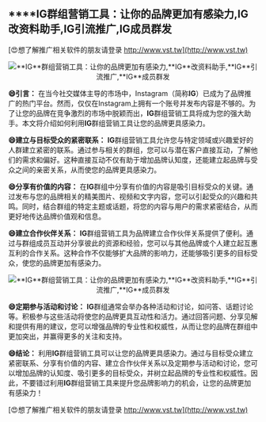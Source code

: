 ## ****IG**群组营销工具：让你的品牌更加有感染力,**IG**改资料助手,**IG**引流推广,**IG**成员群发**

[😍想了解推广相关软件的朋友请登录 http://www.vst.tw](http://www.vst.tw)

 <center><img src="https://vst.tw/MP4/tuiguang/png/7.png" alt="**IG**群组营销工具：让你的品牌更加有感染力,**IG**改资料助手,**IG**引流推广,**IG**成员群发"></center>

**😄引言：**
在当今社交媒体主导的市场中，Instagram（简称**IG**）已成为了品牌推广的热门平台。然而，仅仅在Instagram上拥有一个账号并发布内容是不够的。为了让您的品牌在竞争激烈的市场中脱颖而出，**IG**群组营销工具将成为您的强大助手。本文将介绍如何利用**IG**群组营销工具让您的品牌更具感染力。

**😄建立与目标受众的紧密联系：**
**IG**群组营销工具允许您与特定领域或兴趣爱好的人群建立紧密的联系。通过参与相关的群组，您可以与潜在客户直接互动，了解他们的需求和偏好。这种直接互动不仅有助于增加品牌认知度，还能建立起品牌与受众之间的亲密关系，从而使您的品牌更具感染力。

**😄分享有价值的内容：**
在**IG**群组中分享有价值的内容是吸引目标受众的关键。通过发布与您的品牌相关的精美图片、视频和文字内容，您可以引起受众的兴趣和共鸣。同时，结合群组的特定主题或话题，将您的内容与用户的需求紧密结合，从而更好地传达品牌价值观和信息。

**😄建立合作伙伴关系：**
**IG**群组营销工具为品牌建立合作伙伴关系提供了便利。通过与群组成员互动并分享彼此的资源和经验，您可以与其他品牌或个人建立起互惠互利的合作关系。这种合作不仅能够扩大品牌的影响力，还能够吸引更多的目标受众，使您的品牌更加有感染力。

 <center><img src="https://vst.tw/MP4/tuiguang/png/1.png" alt="**IG**群组营销工具：让你的品牌更加有感染力,**IG**改资料助手,**IG**引流推广,**IG**成员群发"></center>

**😄定期参与活动和讨论：**
**IG**群组通常会举办各种活动和讨论，如问答、话题讨论等。积极参与这些活动将使您的品牌更具互动性和活力。通过回答问题、分享见解和提供有用的建议，您可以增强品牌的专业性和权威性，从而让您的品牌在群组中更加突出，并赢得更多的关注和支持。

**😄结论：**
利用**IG**群组营销工具可以让您的品牌更具感染力。通过与目标受众建立紧密联系、分享有价值的内容、建立合作伙伴关系以及定期参与活动和讨论，您可以增加品牌的认知度、吸引更多的目标受众，并树立起品牌的专业性和权威性。因此，不要错过利用**IG**群组营销工具来提升您品牌影响力的机会，让您的品牌更加有感染力！

[😍想了解推广相关软件的朋友请登录 http://www.vst.tw](http://www.vst.tw)



